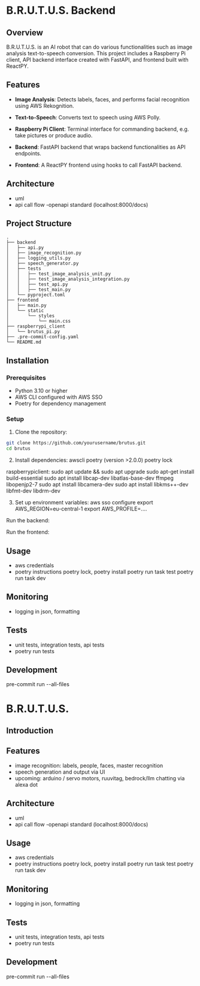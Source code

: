 # B.R.U.T.U.S. Backend

## Overview

B.R.U.T.U.S. is an AI robot that can do various functionalities such as image analysis text-to-speech conversion. This project includes a Raspberry Pi client, API backend interface created with FastAPI, and frontend built with ReactPY.

## Features

- **Image Analysis**: Detects labels, faces, and performs facial recognition using AWS Rekognition.
- **Text-to-Speech**: Converts text to speech using AWS Polly.


- **Raspberry Pi Client**: Terminal interface for commanding backend, e.g. take pictures or produce audio.
- **Backend**: FastAPI backend that wraps backend functionalities as API endpoints.
- **Frontend**: A ReactPY frontend using hooks to call FastAPI backend.

## Architecture
- uml
- api call flow
-openapi standard (localhost:8000/docs)


## Project Structure

```plaintext
.
├── backend
│   ├── api.py
│   ├── image_recognition.py
│   ├── logging_utils.py
│   ├── speech_generator.py
│   ├── tests
│   │   ├── test_image_analysis_unit.py
│   │   ├── test_image_analysis_integration.py
│   │   ├── test_api.py
│   │   ├── test_main.py
│   └── pyproject.toml
├── frontend
│   ├── main.py
│   └── static
│       └── styles
│           └── main.css
├── raspberrypi_client
│   └── brutus_pi.py
├── .pre-commit-config.yaml
└── README.md
```
## Installation
### Prerequisites
* Python 3.10 or higher
* AWS CLI configured with AWS SSO
* Poetry for dependency management

### Setup
1. Clone the repository:
```bash
git clone https://github.com/yourusername/brutus.git
cd brutus
```
2. Install dependencies:
awscli
poetry (version >2.0.0)
poetry lock

raspberrypiclient:
sudo apt update && sudo apt upgrade
sudo apt-get install build-essential
sudo apt install libcap-dev libatlas-base-dev ffmpeg libopenjp2-7
sudo apt install libcamera-dev
sudo apt install libkms++-dev libfmt-dev libdrm-dev

3. Set up environment variables:
aws sso configure
export AWS_REGION=eu-central-1
export AWS_PROFILE=....

Run the backend:

Run the frontend:



## Usage
- aws credentials
- poetry instructions
poetry lock, poetry install
poetry run task test
poetry run task dev
## Monitoring
- logging in json, formatting
## Tests
- unit tests, integration tests, api tests
- poetry run tests
## Development
pre-commit run --all-files


# B.R.U.T.U.S.

## Introduction
## Features
- image recognition: labels, people, faces, master recognition
- speech generation and output via UI
- upcoming: arduino / servo motors, ruuvitag, bedrock/llm chatting via alexa dot
## Architecture
- uml
- api call flow
-openapi standard (localhost:8000/docs)
## Usage
- aws credentials
- poetry instructions
poetry lock, poetry install
poetry run task test
poetry run task dev
## Monitoring
- logging in json, formatting
## Tests
- unit tests, integration tests, api tests
- poetry run tests
## Development
pre-commit run --all-files

